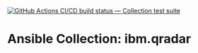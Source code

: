 [![GitHub Actions CI/CD build status — Collection test suite](https://github.com/ansible-collection-migration/ibm.qradar/workflows/Collection%20test%20suite/badge.svg?branch=master)](https://github.com/ansible-collection-migration/ibm.qradar/actions?query=workflow%3A%22Collection%20test%20suite%22)

Ansible Collection: ibm.qradar
=================================================